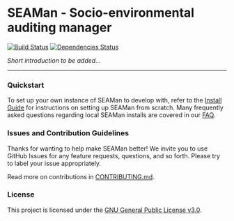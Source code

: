 # SEAMan - Socio-environmental auditing manager

[![Build Status](https://travis-ci.org/nielsrowinbik/seaman.svg?branch=master)](https://travis-ci.org/nielsrowinbik/seaman) [![Dependencies Status](https://david-dm.org/nielsrowinbik/seaman/status.svg)](https://david-dm.org/nielsrowinbik/seaman)

*Short introduction to be added...*

---

### Quickstart

To set up your own instance of SEAMan to develop with, refer to the [Install Guide](https://github.com/nielsrowinbik/seaman/wiki/Install-Guide) for instructions on setting up SEAMan from scratch. Many frequently asked questions regarding local SEAMan installs are covered in our [FAQ](https://github.com/nielsrowinbik/seaman/wiki/FAQ).

### Issues and Contribution Guidelines

Thanks for wanting to help make SEAMan better! We invite you to use GitHub Issues for any feature requests, questions, and so forth. Please try to label your issue appropriately.

Read more on contributions in [CONTRIBUTING.md](CONTRIBUTING.md).

### License

This project is licensed under the [GNU General Public License v3.0](https://www.gnu.org/licenses/gpl-3.0.en.html).
